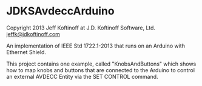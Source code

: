 JDKSAvdeccArduino
=================

Copyright 2013 Jeff Koftinoff at J.D. Koftinoff Software, Ltd. <jeffk@jdkoftinoff.com>

An implementation of IEEE Std 1722.1-2013 that runs on an Arduino with Ethernet Shield.

This project contains one example, called "KnobsAndButtons" which shows how to map knobs and buttons that are connected to the Arduino to control an external AVDECC Entity via the SET CONTROL command.


